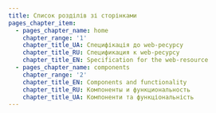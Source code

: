 ```yaml
---
title: Список розділів зі сторінками
pages_chapter_item:
  - pages_chapter_name: home
    chapter_range: '1'
    chapter_title_UA: Специфікація до web-ресурсу
    chapter_title_RU: Спецификация к web-ресурсу
    chapter_title_EN: Specification for the web-resource
  - pages_chapter_name: components
    chapter_range: '2'
    chapter_title_EN: Components and functionality
    chapter_title_RU: Компоненты и функциональность
    chapter_title_UA: Компоненти та функціональність
---
```

